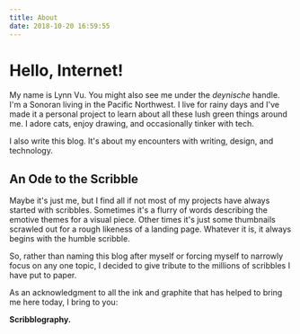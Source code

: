 ```yaml
---
title: About
date: 2018-10-20 16:59:55
---
```


# Hello, Internet!



My name is Lynn Vu. You might also see me under the _deynische_ handle. I'm a Sonoran living in the Pacific Northwest. I live for rainy days and I've made it a personal project to learn about all these lush green things around me. I adore cats, enjoy drawing, and occasionally tinker with tech.

I also write this blog. It's about my encounters with writing, design, and technology.

## An Ode to the Scribble



Maybe it's just me, but I find all if not most of my projects have always started with scribbles. Sometimes it's a flurry of words describing the emotive themes for a visual piece. Other times it's just some thumbnails scrawled out for a rough likeness of a landing page. Whatever it is, it always begins with the humble scribble.

So, rather than naming this blog after myself or forcing myself to narrowly focus on any one topic, I decided to give tribute to the millions of scribbles I have put to paper.

As an acknowledgment to all the ink and graphite that has helped to bring me here today, I bring to you:

__Scribblography.__